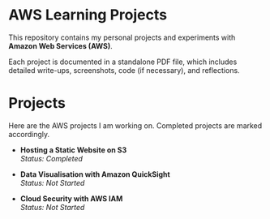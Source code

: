 # AWS Learning Projects

This repository contains my personal projects and experiments with **Amazon Web Services (AWS)**.

Each project is documented in a standalone PDF file, which includes detailed write-ups, screenshots, code (if necessary), and reflections.

# Projects

Here are the AWS projects I am working on. Completed projects are marked accordingly.

- **Hosting a Static Website on S3**  
  _Status: Completed_  

- **Data Visualisation with Amazon QuickSight**  
  _Status: Not Started_

- **Cloud Security with AWS IAM**  
  _Status: Not Started_
